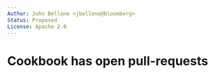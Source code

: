 ```yaml
---
Author: John Bellone <jbellone@bloomberg>
Status: Proposed
License: Apache 2.0
---
```


# Cookbook has open pull-requests
